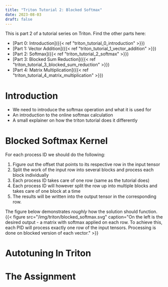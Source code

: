 ```yaml
---
title: "Triton Tutorial 2: Blocked Softmax"
date: 2023-08-03
draft: false
---
```


This is part 2 of a tutorial series on Triton. Find the other parts here:
- [Part 0: Introduction]({{< ref "triton_tutorial_0_introduction" >}})
- [Part 1: Vector Addition]({{< ref "triton_tutorial_1_vector_addition" >}})
- [Part 2: Softmax]({{< ref "triton_tutorial_2_softmax" >}})
- [Part 3: Blocked Sum Reduction]({{< ref "triton_tutorial_3_blocked_sum_reduction" >}})
- [Part 4: Matrix Multiplication]({{< ref "triton_tutorial_4_matrix_multiplication" >}})

# Introduction
- We need to introduce the softmax operation and what it is used for
- An introduction to the online softmax calculation
- A small explainer on how the triton tutorial does it differently


# Blocked Softmax Kernel

For each process ID we should do the following:
1. Figure out the offset that points to its respective row in the input tensor
2. Split the work of the input row into several blocks and process each block individually
1. Each process ID takes care of one row (same as the tutorial does)
2. Each process ID will however split the row up into multiple blocks and takes care of one block at a time
3. The results will be written into the output tensor in the corresponding row.

The figure below demonstrates *roughly* how the solution should function.
{{< figure src="/img/triton/blocked_softmax.svg" caption="On the left is the desired output - a matrix with softmax applied on each row. To achieve this, each PID will process exactly one row of the input tensors. Processing is done on blocked version of each vector." >}}

# Autotuning In Triton
<!-- 
https://triton-lang.org/main/python-api/generated/triton.autotune.html#triton.autotune

@triton.autotune(configs=[
    triton.Config(meta={'BLOCK_SIZE': 128}, num_warps=4),
    triton.Config(meta={'BLOCK_SIZE': 1024}, num_warps=8),
  ],
  key=['x_size'] # the two above configs will be evaluated anytime
                 # the value of x_size changes
)
@triton.jit
def kernel(x_ptr, x_size, **META):
    BLOCK_SIZE = META['BLOCK_SIZE']
    
 -->

# The Assignment